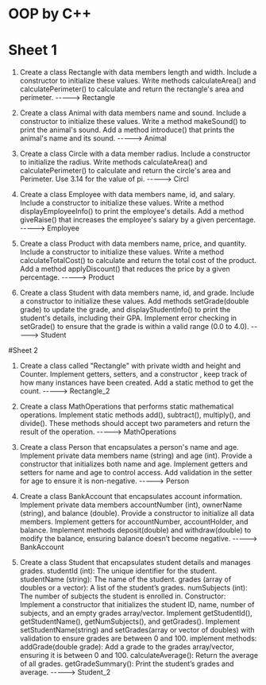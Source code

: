 # OOP by C++
# Sheet 1                                        
1. Create a class Rectangle with data members length and width. Include a constructor
to initialize these values. Write methods calculateArea() and calculatePerimeter() to
calculate and return the rectangle's area and perimeter.  -----> Rectangle

2. Create a class Animal with data members name and sound. Include a constructor to
initialize these values. Write a method makeSound() to print the animal's sound. Add
a method introduce() that prints the animal's name and its sound.  -----> Animal

3. Create a class Circle with a data member radius. Include a constructor to initialize
the radius. Write methods calculateArea() and calculatePerimeter() to calculate and
return the circle's area and Perimeter. Use 3.14 for the value of pi.  -----> Circl

4. Create a class Employee with data members name, id, and salary. Include a
constructor to initialize these values. Write a method displayEmployeeInfo() to print
the employee's details. Add a method giveRaise() that increases the employee's
salary by a given percentage.  -----> Employee

5. Create a class Product with data members name, price, and quantity. Include a
constructor to initialize these values. Write a method calculateTotalCost() to
calculate and return the total cost of the product. Add a method applyDiscount() that
reduces the price by a given percentage.  -----> Product

6. Create a class Student with data members name, id, and grade. Include a constructor
to initialize these values. Add methods setGrade(double grade) to update the grade,
and displayStudentInfo() to print the student's details, including their GPA.
Implement error checking in setGrade() to ensure that the grade is within a valid range
(0.0 to 4.0).  -----> Student

#Sheet 2
1. Create a class called "Rectangle" with private width and height and Counter.
Implement getters, setters, and a constructor , keep track of how many instances
have been created. Add a static method to get the count.  -----> Rectangle_2

2. Create a class MathOperations that performs static mathematical operations.
Implement static methods add(), subtract(), multiply(), and divide().
These methods should accept two parameters and return the result of the
operation.  -----> MathOperations

3. Create a class Person that encapsulates a person's name and age.
Implement private data members name (string) and age (int).
Provide a constructor that initializes both name and age.
Implement getters and setters for name and age to control access.
Add validation in the setter for age to ensure it is non-negative.  -----> Person

4. Create a class BankAccount that encapsulates account information.
Implement private data members accountNumber (int), ownerName (string), and
balance (double).
Provide a constructor to initialize all data members.
Implement getters for accountNumber, accountHolder, and balance.
Implement methods deposit(double) and withdraw(double) to modify the balance,
ensuring balance doesn’t become negative.  -----> BankAccount

5. Create a class Student that encapsulates student details and manages grades.
studentId (int): The unique identifier for the student.
studentName (string): The name of the student.
grades (array of doubles or a vector): A list of the student’s grades.
numSubjects (int): The number of subjects the student is enrolled in.
Constructor:
Implement a constructor that initializes the student ID, name, number of subjects,
and an empty grades array/vector.
Implement getStudentId(), getStudentName(), getNumSubjects(), and getGrades().
Implement setStudentName(string) and setGrades(array or vector of doubles) with
validation to ensure grades are between 0 and 100.
implement methods:
addGrade(double grade): Add a grade to the grades array/vector, ensuring it is
between 0 and 100.
calculateAverage(): Return the average of all grades.
getGradeSummary(): Print the student’s grades and average.  -----> Student_2

